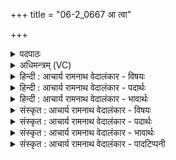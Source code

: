 +++
title = "06-2_0667 आ त्वा"

+++
<details><summary>पदपाठः</summary>

आ। त्वा꣣। ब्रह्मयु꣡जा꣢। ब्र꣣ह्म। यु꣡जा꣢꣯। हरी꣢꣯ इ꣡ति꣢। व꣡ह꣢꣯ताम्। इ꣣न्द्र। केशि꣡ना꣢। उ꣡प꣢꣯। ब्र꣡ह्मा꣢꣯णि। नः꣡। शृणु। ६६७।
</details>

<details><summary>अधिमन्त्रम् (VC)</summary>

- इन्द्रः
- इरिम्बिठिः काण्वः
- गायत्री
- षड्जः
</details>

<details><summary>हिन्दी : आचार्य रामनाथ वेदालंकार - विषयः</summary>

अगले मन्त्र में पुनः उसी विषय का वर्णन है।
</details>

<details><summary>हिन्दी : आचार्य रामनाथ वेदालंकार - पदार्थः</summary>

पदार्थान्वय -  हे (इन्द्र) जीवात्मन् ! (ब्रह्मयुजा) परमात्मा द्वारा शरीर में नियुक्त, (केशिना) प्रकाश को प्राप्त (हरी) ज्ञानेन्द्रिय और कर्मेन्द्रियरूप अश्व (त्वा) तुझे (वहताम्) ज्ञान और कर्म में प्रवृत्त करें। तू (नः) हम गुरुओं के (ब्रह्माणि) ज्ञानमय वचनों को (शृणु) सुन ॥२॥
</details>

<details><summary>हिन्दी : आचार्य रामनाथ वेदालंकार - भावार्थः</summary>

भावार्थ -  शरीर में नियुक्त इन्द्रियों के सदुपयोग से और गुरुओं का उपदेश सुनकर सबको अधिक से अधिक ज्ञान प्राप्त करना चाहिए ॥२॥
</details>

<details><summary>संस्कृत : आचार्य रामनाथ वेदालंकार - विषयः</summary>

अथ पुनस्तमेव विषयमाह।
</details>

<details><summary>संस्कृत : आचार्य रामनाथ वेदालंकार - पदार्थः</summary>

पदार्थान्वय -  हे (इन्द्र) जीवात्मन् ! (ब्रह्मयुजा) ब्रह्मणा परमात्मना शरीरे नियुक्तौ (केशिना) केशिनौ प्राप्तप्रकाशौ [केशी काशनाद् वा प्रकाशनाद् वा। निरु० १२।२६।] (हरी) ज्ञानेन्द्रियकर्मेन्द्रियरूपौ अश्वौ (त्वा) त्वाम् (वहताम्) ज्ञाने कर्मणि च प्रवर्तयेताम्। त्वम् (नः) गुरूणाम् अस्माकम् (ब्रह्माणि) ज्ञानवचांसि (शृणु) आकर्णय ॥२॥
</details>

<details><summary>संस्कृत : आचार्य रामनाथ वेदालंकार - भावार्थः</summary>

भावार्थ -  शरीरे नियुक्तानामिन्द्रियाणां सदुपयोगेन गुरूणां चोपदेशश्रवणेन सर्वैरधिकाधिकं ज्ञानमर्जनीयम् ॥२॥
</details>

<details><summary>संस्कृत : आचार्य रामनाथ वेदालंकार - पादटिप्पनी</summary>

टिप्पनी -   १. ऋ० ८।१७।२, अथ० २०।३।२, ३८।२, ४७।८।
</details>